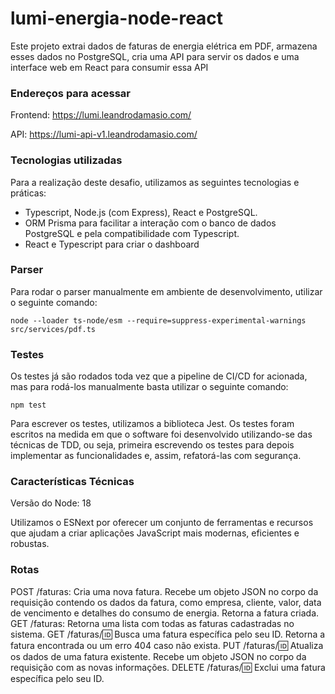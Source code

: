 # lumi-energia-node-react
Este projeto extrai dados de faturas de energia elétrica em PDF, armazena esses dados no PostgreSQL, cria uma API para servir os dados e uma interface web em React para consumir essa API 

### Endereços para acessar

Frontend: https://lumi.leandrodamasio.com/

API: https://lumi-api-v1.leandrodamasio.com/

### Tecnologias utilizadas

Para a realização deste desafio, utilizamos as seguintes tecnologias e práticas:

- Typescript, Node.js (com Express), React e PostgreSQL.
- ORM Prisma para facilitar a interação com o banco de dados PostgreSQL e pela compatibilidade com Typescript.
- React e Typescript para criar o dashboard

### Parser

Para rodar o parser manualmente em ambiente de desenvolvimento, utilizar o seguinte comando:

```
node --loader ts-node/esm --require=suppress-experimental-warnings src/services/pdf.ts
```

### Testes

Os testes já são rodados toda vez que a pipeline de CI/CD for acionada, mas para rodá-los manualmente basta utilizar o seguinte comando:

```
npm test
```

Para escrever os testes, utilizamos a biblioteca Jest. Os testes foram escritos na medida em que o software foi desenvolvido utilizando-se das técnicas de TDD, ou seja, primeira escrevendo os testes para depois implementar as funcionalidades e, assim, refatorá-las com segurança.


### Características Técnicas

Versão do Node: 18

Utilizamos o ESNext por oferecer um conjunto de ferramentas e recursos que ajudam a criar aplicações JavaScript mais modernas, eficientes e robustas.

### Rotas

POST /faturas: Cria uma nova fatura. Recebe um objeto JSON no corpo da requisição contendo os dados da fatura, como empresa, cliente, valor, data de vencimento e detalhes do consumo de energia. Retorna a fatura criada.
GET /faturas: Retorna uma lista com todas as faturas cadastradas no sistema.
GET /faturas/:id: Busca uma fatura específica pelo seu ID. Retorna a fatura encontrada ou um erro 404 caso não exista.
PUT /faturas/:id: Atualiza os dados de uma fatura existente. Recebe um objeto JSON no corpo da requisição com as novas informações.
DELETE /faturas/:id: Exclui uma fatura específica pelo seu ID.